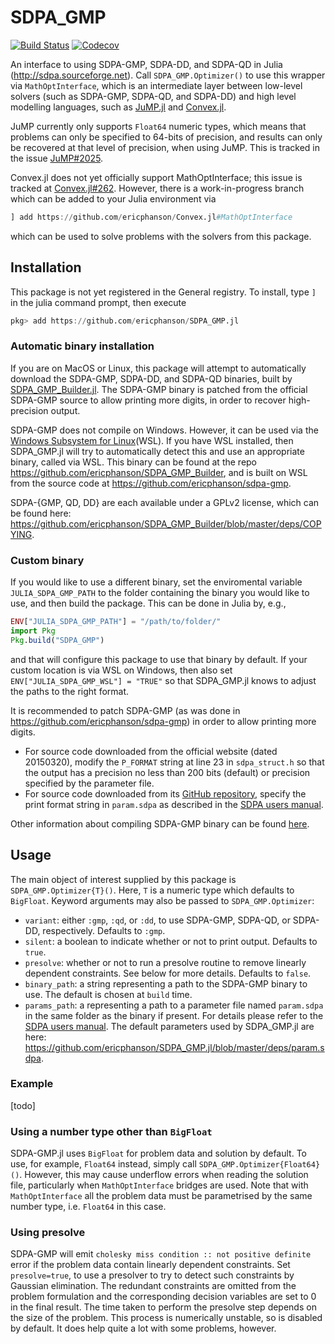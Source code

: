 # SDPA_GMP

[![Build Status](https://travis-ci.com/ericphanson/SDPA_GMP.jl.svg?branch=master)](https://travis-ci.com/ericphanson/SDPA_GMP.jl)
[![Codecov](https://codecov.io/gh/ericphanson/SDPA_GMP.jl/branch/master/graph/badge.svg)](https://codecov.io/gh/ericphanson/SDPA_GMP.jl)

An interface to using SDPA-GMP, SDPA-DD, and SDPA-QD in Julia (<http://sdpa.sourceforge.net>). Call `SDPA_GMP.Optimizer()` to use this wrapper via `MathOptInterface`, which is an intermediate layer between low-level solvers (such as SDPA-GMP, SDPA-QD, and SDPA-DD) and high level modelling languages, such as [JuMP.jl](https://github.com/JuliaOpt/JuMP.jl) and [Convex.jl](https://github.com/JuliaOpt/Convex.jl/).

JuMP currently only supports `Float64` numeric types, which means that problems can only be specified to 64-bits of precision, and results can only be recovered at that level of precision, when using JuMP. This is tracked in the issue [JuMP#2025](https://github.com/JuliaOpt/JuMP.jl/issues/2025).

Convex.jl does not yet officially support MathOptInterface; this issue is tracked at [Convex.jl#262](https://github.com/JuliaOpt/Convex.jl/issues/262). However, there is a work-in-progress branch which can be added to your Julia environment via
```julia
] add https://github.com/ericphanson/Convex.jl#MathOptInterface
```
which can be used to solve problems with the solvers from this package.

## Installation

This package is not yet registered in the General registry. To install, type `]` in the julia command prompt, then execute

```julia
pkg> add https://github.com/ericphanson/SDPA_GMP.jl
```

### Automatic binary installation

If you are on MacOS or Linux, this package will attempt to automatically download the SDPA-GMP, SDPA-DD, and SDPA-QD binaries, built by [SDPA_GMP_Builder.jl](https://github.com/ericphanson/SDPA_GMP_Builder). The SDPA-GMP binary is patched from the official SDPA-GMP source to allow printing more digits, in order to recover high-precision output.

SDPA-GMP does not compile on Windows. However, it can be used via the [Windows Subsystem for Linux](https://docs.microsoft.com/en-us/windows/wsl/about)(WSL). If you have WSL installed, then SDPA_GMP.jl will try to automatically detect this and use an appropriate binary, called via WSL. This binary can be found at the repo <https://github.com/ericphanson/SDPA_GMP_Builder>, and is built on WSL from the source code at <https://github.com/ericphanson/sdpa-gmp>.

SDPA-{GMP, QD, DD} are each available under a GPLv2 license, which can be found here: <https://github.com/ericphanson/SDPA_GMP_Builder/blob/master/deps/COPYING>.

### Custom binary

If you would like to use a different binary, set the enviromental variable `JULIA_SDPA_GMP_PATH` to the folder containing the binary you would like to use, and then build the package. This can be done in Julia by, e.g.,

```julia
ENV["JULIA_SDPA_GMP_PATH"] = "/path/to/folder/"
import Pkg
Pkg.build("SDPA_GMP")
```

and that will configure this package to use that binary by default. If your custom location is via WSL on Windows, then also set `ENV["JULIA_SDPA_GMP_WSL"] = "TRUE"` so that SDPA_GMP.jl knows to adjust the paths to the right format.

It is recommended to patch SDPA-GMP (as was done in <https://github.com/ericphanson/sdpa-gmp>) in order to allow printing more digits.

* For source code downloaded from the official website (dated 20150320), modify the `P_FORMAT` string at line 23 in `sdpa_struct.h` so that the output has a precision no less than 200 bits (default) or precision specified by the parameter file. 
* For source code downloaded from its [GitHub repository](https://github.com/nakatamaho/sdpa-gmp), specify the print format string in `param.sdpa` as described in the [SDPA users manual](https://sourceforge.net/projects/sdpa/files/sdpa/sdpa.7.1.1.manual.20080618.pdf).

Other information about compiling SDPA-GMP binary can be found [here](https://sourceforge.net/projects/sdpa/files/sdpa-gmp/sdpa-gmp.7.1.2-install.txt).

## Usage

The main object of interest supplied by this package is `SDPA_GMP.Optimizer{T}()`. Here, `T` is a numeric type which defaults to `BigFloat`. Keyword arguments may also be passed to `SDPA_GMP.Optimizer`:

* `variant`: either `:gmp`, `:qd`, or `:dd`, to use SDPA-GMP, SDPA-QD, or SDPA-DD, respectively. Defaults to `:gmp`.
* `silent`: a boolean to indicate whether or not to print output. Defaults to `true`.
* `presolve`: whether or not to run a presolve routine to remove linearly dependent constraints. See below for more details. Defaults to `false`.
* `binary_path`: a string representing a path to the SDPA-GMP binary to use. The default is chosen at `build` time.
* `params_path`: a representing a path to a parameter file named `param.sdpa` in the same folder as the binary if present. For details please refer to the [SDPA users manual](https://sourceforge.net/projects/sdpa/files/sdpa/sdpa.7.1.1.manual.20080618.pdf). The default parameters used by SDPA_GMP.jl are here: <https://github.com/ericphanson/SDPA_GMP.jl/blob/master/deps/param.sdpa>.

### Example

[todo]

### Using a number type other than `BigFloat`

SDPA-GMP.jl uses `BigFloat` for problem data and solution by default. To use, for example, `Float64` instead, simply call `SDPA_GMP.Optimizer{Float64}()`. However, this may cause underflow errors when reading the solution file, particularly when `MathOptInterface` bridges are used. Note that with `MathOptInterface` all the problem data must be parametrised by the same number type, i.e. `Float64` in this case.

### Using presolve

SDPA-GMP will emit `cholesky miss condition :: not positive definite` error if the problem data contain linearly dependent constraints. Set `presolve=true`, to use a presolver to try to detect such constraints by Gaussian elimination. The redundant constraints are omitted from the problem formulation and the corresponding decision variables are set to 0 in the final result. The time taken to perform the presolve step depends on the size of the problem. This process is numerically unstable, so is disabled by default. It does help quite a lot with some problems, however.
